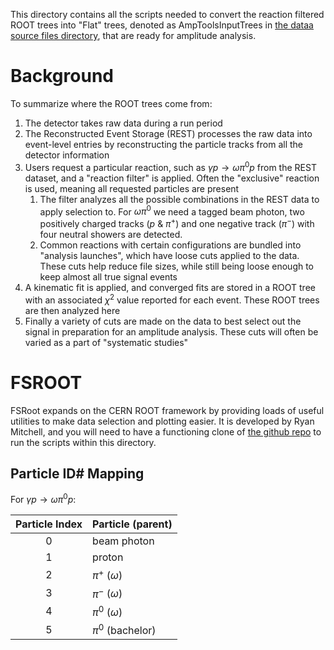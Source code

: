 This directory contains all the scripts needed to convert the reaction filtered ROOT trees into "Flat" trees, denoted as AmpToolsInputTrees in [the dataa source files directory](../source_files/data/), that are ready for amplitude analysis. 

# Background
To summarize where the ROOT trees come from:
1. The detector takes raw data during a run period
2. The Reconstructed Event Storage (REST) processes the raw data into event-level entries by reconstructing the particle tracks from all the detector information
3. Users request a particular reaction, such as $\gamma p \rightarrow \omega \pi^0 p$ from the REST dataset, and a "reaction filter" is applied. Often the "exclusive" reaction is used, meaning all requested particles are present
   1. The filter analyzes all the possible combinations in the REST data to apply selection to. For $\omega\pi^0$ we need a tagged beam photon, two positively charged tracks ($p$ & $\pi^+$) and one negative track ($\pi^-$) with four neutral showers are detected. 
   2. Common reactions with certain configurations are bundled into "analysis launches", which have loose cuts applied to the data. These cuts help reduce file sizes, while still being loose enough to keep almost all true signal events
4. A kinematic fit is applied, and converged fits are stored in a ROOT tree with an associated $\chi^2$ value reported for each event. These ROOT trees are then analyzed here
5. Finally a variety of cuts are made on the data to best select out the signal in preparation for an amplitude analysis. These cuts will often be varied as a part of "systematic studies"

# FSROOT
FSRoot expands on the CERN ROOT framework by providing loads of useful utilities to make data selection and plotting easier. It is developed by Ryan Mitchell, and you will need to have a functioning clone of [the github repo](https://github.com/remitche66/FSRoot) to run the scripts within this directory.

## Particle ID\# Mapping
For $\gamma p \rightarrow \omega \pi^0 p$:

| Particle Index | Particle (parent) |
|:--------------:|:----------------- |
| 0              | beam photon       |
| 1              | proton            |
| 2              | $\pi^+$ ($\omega$)|
| 3              | $\pi^-$ ($\omega$)|
| 4              | $\pi^0$ ($\omega$)|
| 5              | $\pi^0$ (bachelor)|